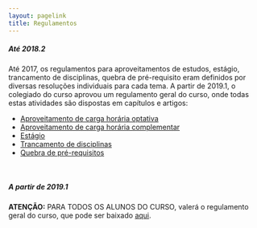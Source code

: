 ```yaml
---
layout: pagelink
title: Regulamentos
---
```


##### **Até 2018.2**

Até 2017, os regulamentos para aproveitamentos de estudos, estágio, trancamento de disciplinas, quebra de pré-requisito eram definidos por diversas resoluções individuais para cada tema. A partir de 2019.1, o colegiado do curso aprovou um regulamento geral do curso, onde todas estas atividades são dispostas em capítulos e artigos:


* [Aproveitamento de carga horária optativa][aproveitamentoopt]
* [Aproveitamento de carga horária complementar][aproveitamentocomp]
* [Estágio][estagio]
* [Trancamento de disciplinas][trancamento]
* [Quebra de pré-requisitos][quebra]

<br>

##### **A partir de 2019.1**

**ATENÇÃO:** PARA TODOS OS ALUNOS DO CURSO, valerá o regulamento geral do curso, que pode ser baixado [aqui][link].

[link]:https://docs.google.com/viewer?a=v&pid=sites&srcid=ZGVmYXVsdGRvbWFpbnxqZWlvd2prd3FkfGd4OjFjYTgyOTE5ZDZmYTMwZTQ
[aproveitamentoopt]:https://docs.google.com/viewer?a=v&pid=sites&srcid=ZGVmYXVsdGRvbWFpbnxqZWlvd2prd3FkfGd4OjIyMTllOTdmMzUxYjlhZDI
[aproveitamentocomp]:https://docs.google.com/viewer?a=v&pid=sites&srcid=ZGVmYXVsdGRvbWFpbnxqZWlvd2prd3FkfGd4OjJiN2QyNjg5MDg4ZjhhM2M
[estagio]:https://docs.google.com/viewer?a=v&pid=sites&srcid=ZGVmYXVsdGRvbWFpbnxqZWlvd2prd3FkfGd4OjFkYTg1NDc4ZDJhMjBlN2I
[trancamento]:https://docs.google.com/viewer?a=v&pid=sites&srcid=ZGVmYXVsdGRvbWFpbnxqZWlvd2prd3FkfGd4OjFkYTg1NDc4ZDJhMjBlN2I
[quebra]:https://docs.google.com/viewer?a=v&pid=sites&srcid=ZGVmYXVsdGRvbWFpbnxqZWlvd2prd3FkfGd4OjI4MDMzMTFiMjBlOTM5MDk
